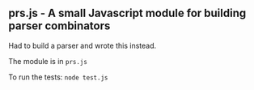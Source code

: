 ## prs.js - A small Javascript module for building parser combinators

Had to build a parser and wrote this instead.

The module is in ```prs.js```

To run the tests: ```node test.js```

